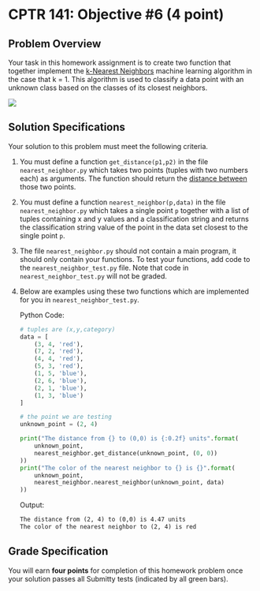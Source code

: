 # CPTR 141: Objective #6 (4 point)

## Problem Overview

Your task in this homework assignment is to create two function that together implement the [k-Nearest Neighbors](https://en.wikipedia.org/wiki/K-nearest_neighbors_algorithm) machine learning algorithm in the case that k = 1. This algorithm is used to classify a data point with an unknown class based on the classes of its closest neighbors.

![](https://miro.medium.com/max/753/0*jqxx3-dJqFjXD6FA)


## Solution Specifications

Your solution to this problem must meet the following criteria.

1. You must define a function `get_distance(p1,p2)` in the file `nearest_neighbor.py` which takes two points (tuples with two numbers each) as arguments. The function should return the [distance between](https://www.omnicalculator.com/math/distance) those two points.

2. You must define a function `nearest_neighbor(p,data)` in the file `nearest_neighbor.py` which takes a single point `p` together with a list of tuples containing x and y values and a classification string and returns the classification string value of the point in the data set closest to the single point `p`.

4. The file `nearest_neighbor.py` should not contain a main program, it should only contain your functions. To test your functions, add code to the `nearest_neighbor_test.py` file.  Note that code in `nearest_neighbor_test.py` will not be graded.

4. Below are examples using these two functions which are implemented for you in `nearest_neighbor_test.py`.

    Python Code:
    ```python
    # tuples are (x,y,category)
    data = [
        (3, 4, 'red'),
        (7, 2, 'red'),
        (4, 4, 'red'),
        (5, 3, 'red'),
        (1, 5, 'blue'),
        (2, 6, 'blue'),
        (2, 1, 'blue'),
        (1, 3, 'blue')
    ]

    # the point we are testing
    unknown_point = (2, 4)

    print("The distance from {} to (0,0) is {:0.2f} units".format(
        unknown_point,
        nearest_neighbor.get_distance(unknown_point, (0, 0))
    ))
    print("The color of the nearest neighbor to {} is {}".format(
        unknown_point,
        nearest_neighbor.nearest_neighbor(unknown_point, data)
    ))
    ```

    Output:
    ```html
    The distance from (2, 4) to (0,0) is 4.47 units
    The color of the nearest neighbor to (2, 4) is red
    ```

## Grade Specification

You will earn **four points** for completion of this homework problem once your solution passes all Submitty tests (indicated by all green bars).
